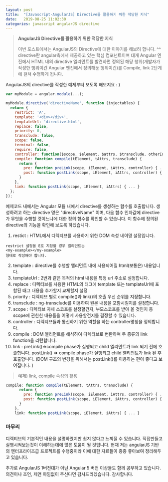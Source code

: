 ```yaml
---
layout: post
title:  "[Javascript-AngularJS] Directive를 활용하기 위한 적당한 지식"
date:   2019-08-25 11:02:30
categories: javascript angularJS directive
---
```


>  **AngularJS Directive를 활용하기 위한 적당한 지식**
>  
> 이번 포스트에서는 AngularJS의 Directive에 대한 이야기를 해보려 합니다. ^^ directive란 angular측에서 제공하고 있는 핵심 컴포넌트이며 대개 Angular 엔진에서 HTML 내의 directive 엘리먼트를 발견하면 정의된 해당 행위(개발자가 작성한 행위이건 Angular 엔진에서 정의해둔 행위이건)를 Compile, link 2단계에 걸쳐 수행하게 됩니다.

AngularJS의 directive를 작성한 예제부터 보도록 해보지요 : )
```js
var myModule = angular.module(...);  

myModule.directive('directiveName', function (injectables) {  
  return {
    restrict: 'A',
    template: '<div></div>',
    templateUrl: 'directive.html',
    replace: false,
    priority: 0,
    transclude: false,
    scope: false,
    terminal: false,
    require: false,
    controller: function($scope, $element, $attrs, $transclude, otherInjectables) { ... },
    compile: function compile(tElement, tAttrs, transclude) {
      return {
        pre: function preLink(scope, iElement, iAttrs, controller) { ... },
        post: function postLink(scope, iElement, iAttrs, controller) { ... }
      }
    },
    link: function postLink(scope, iElement, iAttrs) { ... }
  };
});
```
예제코드 내에서는 Angular 모듈 내에서 directive를 생성하는 함수를 호출합니다. 생성하려고 하는 directive 명은 "directiveName" 이며, 다음 함수 인자값에 directive가 무엇을 수행할 것이느냐에 대한 정의 함수를 확인할 수 있습니다. 이 함수에 정의된 directive의 기능을 확인해 보도록 하겠습니다.

1. restict : HTML에서 디렉티브를 사용하기 위한 DOM  속성 네이밍 설정입니다.
```
restrict 설정을 E로 지정할 경우 엘리먼트는 
<my-example></my-example>
형태로 작성해야 합니다.
```
2. template : directive를 수행할 엘리먼트 내에 사용되어질 html(보통은) 내용입니다.
3. templateUrl : 2번과 같은 목적의 html 내용을 특정 url 주소로 설정합니다.
4. replace : 디렉티브를 사용한 HTML의 태그에 template 또는 templateUrl에 포함된 태그 내용을 추가할지 교체할지 설정
5. priority : 디렉티브 별로 compile()과 link()의 호출 우선 순위를 지정합니다.
6. transclude : ng-transclude를 이용하여 원본 내용을 포함시킬지를 설정합니다.
7. scope : 디렉티브 자체 스코프를 설정할건지, 부모스코프를 받아 올 것인지 등 scope에 관한한 내용들을 어떻게 사용할건지를 결정할 수 있습니다.
8. controller : 디렉티브들과 통신하기 위한 역할을 하는 controller명칭을 정의합니다.
9. compile : DOM 엘리먼트를 해석하여 디렉티브로 변환하며 두 종류의 link function을 리턴합니다.
10. link  : preLink()=>compile phase가 실행되고 child 엘리먼트가 link 되기 전에 호출합니다. postLink() => compile phase가 실행되고 child 엘리먼트가 link 된 후 호출합니다. (DOM 구조의 변경을 위해서는 postLink()를 이용하는 편이 좋다고 보여집니다. )
> 예제) link, compile 속성의 활용
```js
compile: function compile(tElement, tAttrs, transclude) {  
      return {
        pre: function preLink(scope, iElement, iAttrs, controller) { ... },
        post: function postLink(scope, iElement, iAttrs, controller) { ... }
      }
    },
    link: function postLink(scope, iElement, iAttrs) { ... }  
```

### 마무리
디렉티브의 기본적인 내용을 설명하였지만 쉽지 않다고 느껴질 수 있습니다. 
직접만들고 실행시켜보는것이 이해하는데에 많은 도움이 될 것입니다.
현재 저는 angularJS 기반의 엔터프라이즈급 프로젝트를 수행중이라 이에 대한 자료들이 종종 좋아보여 정리해두고 있습니다.

추가로 AngularJS 1버전대가 아닌 Angular 5 버전 이상들도 함께 공부하고 있습니다.
의견이나 조언, 제언 아낌없이 주신다면 감사드리겠습니다.
감사합니다.
